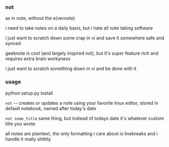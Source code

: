 ### not
as in note, without the e(vernote)

i need to take notes on a daily basis, but i hate all note taking software

i just want to scratch down some crap in vi and save it somewhere safe and synced

geeknote is cool (and largely inspired not), but it's super feature rich and requires extra brain workyness

i just want to scratch something down in vi and be done with it

### usage
python setup.py install

`not` -- creates or updates a note using your favorite linux editor, stored in default notebook, named after today's date

`not some_title` same thing, but instead of todays date it's whatever custom title you wrote

all notes are plaintext, the only formatting i care about is linebreaks and i handle it really shittily
